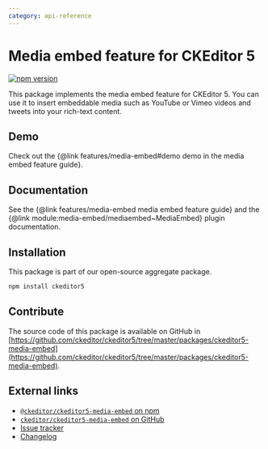 ```yaml
---
category: api-reference
---
```


# Media embed feature for CKEditor&nbsp;5

[![npm version](https://badge.fury.io/js/%40ckeditor%2Fckeditor5-media-embed.svg)](https://www.npmjs.com/package/@ckeditor/ckeditor5-media-embed)

This package implements the media embed feature for CKEditor&nbsp;5. You can use it to insert embeddable media such as YouTube or Vimeo videos and tweets into your rich-text content.

## Demo

Check out the {@link features/media-embed#demo demo in the media embed feature guide}.

## Documentation

See the {@link features/media-embed media embed feature guide} and the {@link module:media-embed/mediaembed~MediaEmbed} plugin documentation.

## Installation

This package is part of our open-source aggregate package.

```bash
npm install ckeditor5
```

## Contribute

The source code of this package is available on GitHub in [https://github.com/ckeditor/ckeditor5/tree/master/packages/ckeditor5-media-embed](https://github.com/ckeditor/ckeditor5/tree/master/packages/ckeditor5-media-embed).

## External links

* [`@ckeditor/ckeditor5-media-embed` on npm](https://www.npmjs.com/package/@ckeditor/ckeditor5-media-embed)
* [`ckeditor/ckeditor5-media-embed` on GitHub](https://github.com/ckeditor/ckeditor5/tree/master/packages/ckeditor5-media-embed)
* [Issue tracker](https://github.com/ckeditor/ckeditor5/issues)
* [Changelog](https://github.com/ckeditor/ckeditor5/blob/master/CHANGELOG.md)

